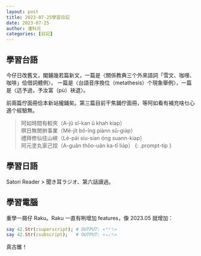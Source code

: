 ```yaml
---
layout: post
title: 2023-07-25學習日記
date: 2023-07-25
author: 潘科元
categories: [日記]
---
```

## 學習台語

今仔日改舊文，閣鋪幾若篇新文，一篇是〈關係教典三个外來語詞「雪文、咖哩、咖啡」佮借詞體例〉，
一篇是〈台語音序換位（metathesis）个現象舉例〉，一篇是〈迒予過，予汝富（pù）袂退〉。

前兩篇佇面冊佮本新站攏鋪矣。第三篇目前干焦鋪佇面冊，等阿如看有補充啥乜心適个經驗無。

> 阿如時間有較夾（A-jû sî-kan ū khah kiap）  
暝日無閒拚事業（Mê-ji̍t bô-îng piànn sū-gia̍p）  
禮拜修仙往山峽（Lé-pài siu-sian óng suann-kiap）  
阿元塗丸家己捏（A-guân thôo-uân ka-tī lia̍p）
{: .prompt-tip }

## 學習日語

Satori Reader > 聞き耳ラジオ、第六話讀過。

## 學習電腦

重學一屑仔 Raku。Raku 一直有咧增加 features，像 2023.05 就增加：

```raku
say 42.Str(:superscript); # OUTPUT: «⁴²␤» 
say 42.Str(:subscript);   # OUTPUT: «₄₂␤»
```

真古錐！
